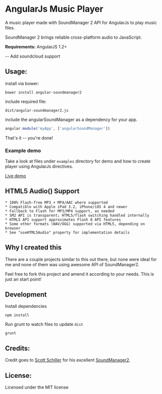 # AngularJs Music Player

A music player made with SoundManager 2 API for AngularJs to play music files.

SoundManager 2 brings reliable cross-platform audio to JavaScript.

**Requirements:** AngularJS 1.2+

-- Add soundcloud support

## Usage:

install via bower:

```
bower install angular-soundmanager2
```

include required file:

```
dist/angular-soundmanager2.js
```

include the angularSoundManager as a dependency for your app.

```js
angular.module('myApp', ['angularSoundManager'])
```

That's it -- you're done!


### Example demo

Take a look at files under `examples` directory for demo and how to create player using AngularJs directives.

[Live demo](http://perminder-klair.github.io/angular-soundmanager2/)


## HTML5 Audio() Support

    * 100% Flash-free MP3 + MP4/AAC where supported
    * Compatible with Apple iPad 3.2, iPhone/iOS 4 and newer
    * Fallback to Flash for MP3/MP4 support, as needed
    * SM2 API is transparent; HTML5/flash switching handled internally
    * HTML5 API support approximates Flash 8 API features
    * Some other formats (WAV/OGG) supported via HTML5, depending on browser
    * See "useHTML5Audio" property for implementation details

## Why I created this

There are a couple projects similar to this out there, but none were ideal for me and none of them was using awesome API of SoundManager2.

Feel free to fork this project and amend it according to your needs. This is just an start point!

## Development

Install dependencies

`npm install`

Run grunt to watch files to update `dist`

`grunt`

## Credits:
Credit goes to [Scott Schiller](https://github.com/scottschiller) for his excellent [SoundManager2](https://github.com/scottschiller/SoundManager2).

## License:
Licensed under the MIT license